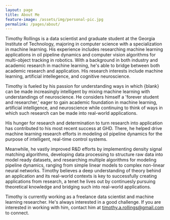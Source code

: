 ```yaml
---
layout: page
title: About Me
feature-image: /assets/img/personal-pic.jpg
permalink: /pages/about/
---
```


Timothy Rollings is a data scientist and graduate student at the Georgia Institute of Technology, majoring in computer science with a specialization in machine learning. His experience includes researching machine learning applications in oil pipeline dynamics and computer vision algorithms for multi-object tracking in robotics. With a background in both industry and academic research in machine learning, he's able to bridge between both academic research and application. His research interests include machine learning, artificial intellegence, and cognitive neuroscience.

Timothy is fueled by his passion for understanding ways in which {blank} can be made increasingly intelligent by mixing machine learning with understandings of neuroscience. He considers himself a 'forever student and researcher,' eager to gain academic foundation in machine learning, artificial intelligence, and neuroscience while continuing to think of ways in which such research can be made into real-world applications.

His hunger for research and determination to turn research into application has contributed to his most recent success at GHD. There, he helped drive machine learning research efforts in modeling oil pipeline dynamics for the purpose of intelligent, real-time control systems.

Meanwhile, he vastly improved R&D efforts by implementing density signal matching algorithms, developing data processing to structure raw data into model ready datasets, and researching multiple algorithms for modeling pipeline dynamics, ranging from simple linear models to complex non-linear neural networks. Timothy believes a deep understanding of theory behind an application and its real-world contexts is key to successfully creating applications from research, a tenet he lives out by continuesly pursuing theoretical knowledge and bridging such into real-world applications.

Timothy is currently working as a freelance data scientist and machine learning researcher. He's always interested in a good challenge. If you are interested in working with him, contact him at timothy.a.rollings@gmail.com to connect.
